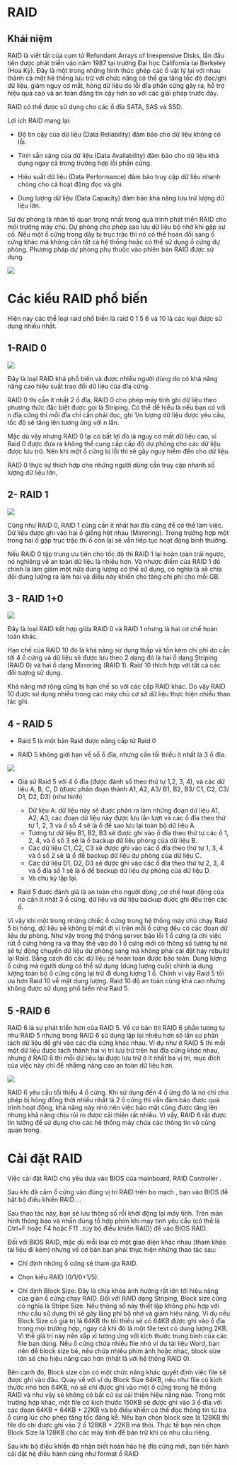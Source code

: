 # RAID

## Khái niệm 

RAID là viết tắt của cụm từ Refundant Arrays of Inexpensive Disks, lần đầu tiên được phát triển vào năm 1987 tại trường Đại học California tại Berkeley (Hoa Kỳ). Đây là một trong những hình thức ghép các ổ vật lý lại với nhau thành cả một hệ thống lưu trữ với chức năng có thể gia tăng tốc độ đọc/ghi dữ liệu, giảm nguy cơ mất, hỏng dữ liệu do lỗi đĩa phần cứng gây ra, hỗ trợ hiệu quả cao và an toàn đáng tin cậy hơn so với các giải pháp trước đây.

RAID có thể được sử dụng cho các ổ đĩa SATA, SAS và SSD.

Lợi ích RAID mang lại:

- Độ tin cậy của dữ liệu (Data Reliability) đảm bảo cho dữ liệu không có lỗi.

- Tính sẵn sàng của dữ liệu (Data Availability) đảm bảo cho dữ liệu khả dụng ngay cả trong trường hợp lỗi phần cứng.

- Hiệu suất dữ liệu (Data Performance) đảm bảo truy cập dữ liệu nhanh chóng cho cả hoạt động đọc và ghi.

- Dung lượng dữ liệu (Data Capacity) đảm bảo khả năng lưu trữ lượng dữ liệu lớn.

Sự dự phòng là nhân tố quan trọng nhất trong quá trình phát triển RAID cho môi trường máy chủ. Dự phòng cho phép sao lưu dữ liệu bộ nhớ khi gặp sự cố. Nếu một ổ cứng trong dãy bị trục trặc thì nó có thể hoán đổi sang ổ cứng khác mà không cần tắt cả hệ thống hoặc có thể sử dụng ổ cứng dự phòng. Phương pháp dự phòng phụ thuộc vào phiên bản RAID được sử dụng.

<img src="img/172.png">

# Các kiểu RAID phổ biến

Hiện nay các thể loại raid phổ biến  là raid 0 1 5 6 và 10 là các loại được sử dụng nhiều nhất.

## 1-RAID 0

<img src="img/173.png">

Đây là loại RAID khá phổ biến và được nhiều người dùng do có khả năng nâng cao hiệu suất trao đổi dữ liệu của đĩa cứng.

RAID 0 thì cần ít nhất 2 ổ đĩa, RAID 0 cho phép máy tính ghi dữ liệu theo phương thức đặc biệt được gọi là Striping. Có thể dễ hiểu là nếu bạn có với n đĩa cứng thì mỗi đĩa chỉ cần phải đọc, ghi 1/n lượng dữ liệu được yêu cầu, tốc độ sẽ tăng lên tương ứng với n lần.

Mặc dù vậy nhưng RAID 0 lại có bất lợi đó là nguy cơ mất dữ liệu cao, vì Raid 0 được đưa ra không thể cung cấp cấp độ dự phòng cho các dữ liệu được lưu trữ. Nên khi một ổ cứng bị lỗi thì sẽ gây nguy hiểm đến cho dữ liệu.

RAID 0 thực sự thích hợp cho những người dùng cần truy cập nhanh số lượng dữ liệu lớn, 



## 2- RAID 1

<img src="img/174.png">

Cũng như RAID 0, RAID 1 cũng cần ít nhất hai đĩa cứng để có thể làm việc. Dữ liệu được ghi vào hai ổ giống hệt nhau (Mirroring). Trong trường hợp một trong hai ổ gặp trục trặc thì ổ còn lại sẽ vẫn tiếp tục hoạt động bình thường.

Nếu RAID 0 tập trung ưu tiên cho tốc độ thì RAID 1 lại hoàn toàn trái ngược, nó nghiêng về an toàn dữ liệu là nhiều hơn. Và nhược điểm của RAID 1 đó chính là làm giảm một nửa dung lượng có thể sử dụng, có nghĩa là sẽ chia đôi dung lượng ra làm hai và điều này khiến cho tăng chi phí cho mỗi GB.

## 3 - RAID 1+0

<img src="img/175.png">

Đây là loại RAID kết hợp giữa RAID 0 và RAID 1 nhưng là hai cơ chế hoàn toàn khác.

Hạn chế của RAID 10 đó là khả năng sử dụng thấp và tốn kém chi phí do cần tới 4 ổ cứng và dữ liệu sẽ được lưu theo 2 dạng đó là hai ổ dạng Striping (RAID 0) và hai ổ dạng Mirroring (RAID 1). Raid 10 thích hợp với tất cả các đối tượng sử dụng.

Khả năng mở rộng cũng bị hạn chế so với các cấp RAID khác. Do vậy RAID 10 được sử dụng nhiều trong các máy chủ cơ sở dữ liệu thực hiện nhiều thao tác ghi.

## 4 - RAID 5 

- Raid 5 là một bản Raid được nâng cấp từ Raid 0

- RAID 5 không giới hạn về số ổ đĩa, nhưng cần tối thiểu ít nhất là 3 ổ đĩa.

<img src="img/178.png">

- Giả sử  Raid 5 với 4 ổ đĩa (được đánh số theo thứ tự 1,2, 3, 4), và các dữ liệu A, B, C, D (được phân đoạn thành A1, A2, A3/ B1, B2, B3/ C1, C2, C3/ D1, D2, D3) (như hình)

  - Dữ liệu A: dữ liệu này sẽ được phân ra làm những đoạn dữ liệu A1, A2, A3, các đoạn dữ liệu này được lưu lần lượt và các ổ đĩa theo thứ tự 1, 2, 3 và ổ số 4 sẽ là ổ để sao lưu lại toàn bộ dữ liệu A.
  - Tương tự dữ liệu B1, B2, B3 sẽ được ghi vào ổ đĩa theo thứ tự các ổ 1, 2, 4, và ổ số 3 sẽ là ổ backup dữ liệu phòng của dữ liệu B.
  - Các dữ liệu C1, C2, C3 sẽ được ghi vào các ổ đĩa theo thứ tự 1, 3, 4 và ổ số 2 sẽ là ổ để backup dữ liệu dự phòng của dữ liệu C.
  - Các dữ liệu D1, D2, D3 sẽ được ghi vào các ổ đĩa theo thứ tự 2, 3, 4 và ổ đĩa số 1 sẽ là ổ để backup dữ liệu dự phòng của dữ liệu D.
  - Và chu kỳ lặp lại.

- Raid 5 được đánh giá là an toàn cho người dùng ,cơ chế hoạt động của nó cần ít nhất 3 ổ cứng, dữ liệu và dữ liệu backup được ghi đều trên các ổ.

Vì vậy khi một trong những chiếc ổ cứng trong hệ thống máy chủ chạy Raid 5  bị hỏng, dữ liệu sẽ không bị mất đi vì trên mỗi ổ cứng đều có các đoạn dữ liệu dự phòng. Như vậy trong thệ thống server báo lỗi 1 ổ cứng ta chỉ việc rút ổ cứng hỏng ra và thay thế vào đó 1 ổ cứng mới có thông số tương tự  nó sẽ tự động chuyển dữ liệu dự phòng sang mà không phải cài đặt hay rebuild lại Raid.  Bằng cách đó các dữ liệu sẽ hoàn toàn được bảo toàn. Dung lượng ổ cứng mà người dùng có thể sử dụng (dung lượng cuối) chính là dung lượng toàn bộ ổ cứng cộng lại trừ đi dung lượng 1 ổ. Chính vì vậy Raid 5 tối ưu hơn Raid 10 về mặt dung lượng. Raid 10 độ an toàn cũng khá cao nhưng không được sử dụng phổ biến như Raid 5.

## 5 -RAID 6

RAID 6 là sự phát triển hơn của RAID 5. Về cơ bản thì RAID 6 phần tương tự như RAID 5 nhưng trong RAID 6 sử dụng lặp lại nhiều hơn số lần sự phân tách dữ liệu để ghi vào các đĩa cứng khác nhau. Ví dụ như ở RAID 5 thì mỗi một dữ liệu được tách thành hai vị trí lưu trữ trên hai đĩa cứng khác nhau, nhưng ở RAID 6 thì mỗi dữ liệu lại được lưu trữ ở ít nhất ba vị trí, mục đích của việc này chỉ để nhằmg nâng cao an toàn dữ liệu hơn.

<img src="img/179.png">

RAID 6 yêu cầu tối thiểu 4 ổ cứng. Khi sử dụng đến 4 ổ ứng đó là nó chỉ cho phép bị hỏng đồng thời nhiều nhất là 2 ổ cứng thì vẫn đảm bảo được quá trình hoạt động, khả năng này nhỏ nên việc bảo mật cũng được tăng lên nhưng khả năng chịu rủi ro được cải thiện rất nhiều. Vì vậy, RAID 6 rất được tin tưởng để sử dụng cho các hệ thống máy chứa các thông tin vô cùng quan trọng.




# Cài đặt RAID
Việc cài đặt RAID  chủ yếu dựa vào BIOS của mainboard, RAID Controller .

Sau khi đã cắm ổ cứng vào đúng vị trí RAID trên bo mạch , bạn vào BIOS  để bật bộ điều khiển RAID ...

Sau thao tác này, bạn sẽ lưu thông số rồi khởi động lại máy tính. Trên  màn hình thông báo và nhấn đúng tổ hợp phím khi máy tính yêu cầu (có thể là Ctrl+F hoặc F4 hoặc F11 ..tùy bộ điều khiển RAID) để vào BIOS RAID.

Đối với BIOS RAID, mặc dù mỗi loại có một giao diện khác nhau (tham khảo tài liệu đi kèm) nhưng về cơ bản bạn phải thực hiện những thao tác sau:

+ Chỉ định những ổ cứng sẽ tham gia RAID.

+ Chọn kiểu RAID (0/1/0+1/5).

+ Chỉ định Block Size: Đây là chìa khóa ảnh hưởng rất lớn tới hiệu năng của giàn ổ cứng chạy RAID. Đối với RAID dạng Striping, Block size cũng có nghĩa là Stripe Size. Nếu thông số này thiết lập không phù hợp với nhu cầu sử dụng thì sẽ gây lãng phí bộ nhớ và giảm hiệu năng. Ví dụ nếu Block Size có giá trị là 64KB thì tối thiểu sẽ có 64KB được ghi vào ổ đĩa trong mọi trường hợp, ngay cả khi đó là một file text có dung lượng 2KB. Vì thế giá trị này nên xấp xỉ tương ứng với kích thước trung bình của các file bạn dùng. Nếu ổ cứng chứa nhiều file nhỏ ví dụ tài liệu Word, bạn nên để block size bé, nếu chứa nhiều phim ảnh hoặc nhạc, block size lớn sẽ cho hiệu năng cao hơn (nhất là với hệ thống RAID 0).

Bên cạnh đó, Block size còn có một chức năng khác quyết định việc file sẽ được ghi vào đâu. Quay về với ví dụ Block Size 64KB, nếu như file có kích thước nhỏ hơn 64KB, nó sẽ chỉ được ghi vào một ổ cứng trong hệ thống RAID và như vậy sẽ không có bất cứ sự cải thiện hiệu năng nào. Trong một trường hợp khác, một file có kích thước 150KB sẽ được ghi vào 3 ổ đĩa với các đoạn 64KB + 64KB + 22KB và bộ điều khiển có thể đọc thông tin từ ba ổ cùng lúc cho phép tăng tốc đáng kể. Nếu bạn chọn block size là 128KB thì file đó chỉ được ghi vào 2 ổ 128KB + 22KB mà thôi. Thực tế bạn nên chọn Block Size là 128KB cho các máy tính để bàn trừ khi có nhu cầu riêng.

Sau khi bộ điều khiển đã nhận biết hoàn hảo hệ đĩa cứng mới, bạn tiến hành cài đặt hệ điều hành cũng như format ổ RAID


